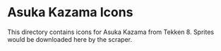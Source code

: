 # Asuka Kazama Icons

This directory contains icons for Asuka Kazama from Tekken 8.
Sprites would be downloaded here by the scraper.
